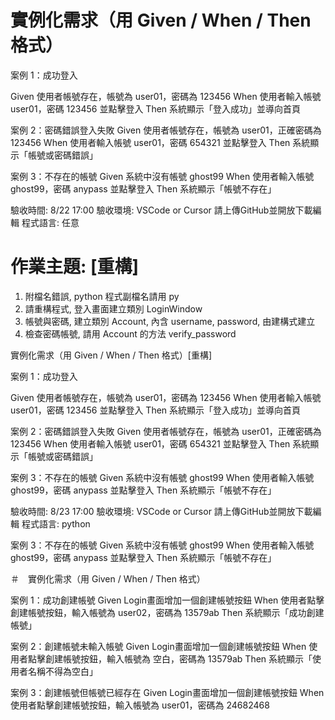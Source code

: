 # 實例化需求（用 Given / When / Then 格式）


案例 1：成功登入

Given 使用者帳號存在，帳號為 user01，密碼為 123456
When 使用者輸入帳號 user01，密碼 123456 並點擊登入
Then 系統顯示「登入成功」並導向首頁

案例 2：密碼錯誤登入失敗
Given 使用者帳號存在，帳號為 user01，正確密碼為 123456
When 使用者輸入帳號 user01，密碼 654321 並點擊登入
Then 系統顯示「帳號或密碼錯誤」

案例 3：不存在的帳號
Given 系統中沒有帳號 ghost99
When 使用者輸入帳號 ghost99，密碼 anypass 並點擊登入
Then 系統顯示「帳號不存在」

驗收時間: 8/22 17:00
驗收環境: VSCode or Cursor
請上傳GitHub並開放下載編輯
程式語言: 任意

# 作業主題: [重構]
1. 附檔名錯誤, python 程式副檔名請用 py
2. 請重構程式, 登入畫面建立類別 LoginWindow
3. 帳號與密碼, 建立類別 Account, 內含 username, password, 由建構式建立
4. 檢查密碼帳號, 請用 Account 的方法 verify_password


實例化需求（用 Given / When / Then 格式）[重構]


案例 1：成功登入

Given 使用者帳號存在，帳號為 user01，密碼為 123456
When 使用者輸入帳號 user01，密碼 123456 並點擊登入
Then 系統顯示「登入成功」並導向首頁

案例 2：密碼錯誤登入失敗
Given 使用者帳號存在，帳號為 user01，正確密碼為 123456
When 使用者輸入帳號 user01，密碼 654321 並點擊登入
Then 系統顯示「帳號或密碼錯誤」

案例 3：不存在的帳號
Given 系統中沒有帳號 ghost99
When 使用者輸入帳號 ghost99，密碼 anypass 並點擊登入
Then 系統顯示「帳號不存在」

驗收時間: 8/23 17:00
驗收環境: VSCode or Cursor
請上傳GitHub並開放下載編輯
程式語言: python

案例 3：不存在的帳號
Given 系統中沒有帳號 ghost99
When 使用者輸入帳號 ghost99，密碼 anypass 並點擊登入
Then 系統顯示「帳號不存在」

＃　實例化需求（用 Given / When / Then 格式）


案例 1：成功創建帳號
Given Login畫面增加一個創建帳號按鈕
When 使用者點擊創建帳號按鈕，輸入帳號為 user02，密碼為 13579ab
Then 系統顯示「成功創建帳號」

案例 2：創建帳號未輸入帳號
Given Login畫面增加一個創建帳號按鈕
When 使用者點擊創建帳號按鈕，輸入帳號為 空白，密碼為 13579ab
Then 系統顯示「使用者名稱不得為空白」

案例 3：創建帳號但帳號已經存在
Given Login畫面增加一個創建帳號按鈕
When 使用者點擊創建帳號按鈕，輸入帳號為 user01，密碼為 24682468
